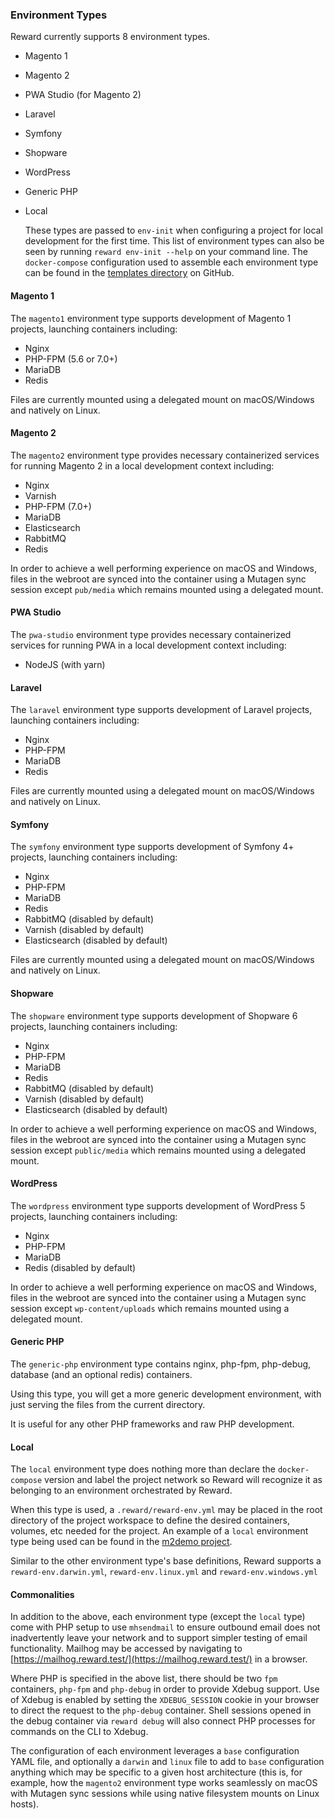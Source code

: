 ### Environment Types

Reward currently supports 8 environment types.
* Magento 1
* Magento 2
* PWA Studio (for Magento 2)
* Laravel
* Symfony
* Shopware
* WordPress
* Generic PHP
* Local

  These types are passed to `env-init` when configuring a project for local development for the first time.
  This list of environment types can also be seen by running `reward env-init --help` on your command line.
  The `docker-compose` configuration used to assemble each environment type can be found in the [templates directory](https://github.com/itgcloud/reward/tree/main/templates) on GitHub.

#### Magento 1

The `magento1` environment type supports development of Magento 1 projects, launching containers including:

* Nginx
* PHP-FPM (5.6 or 7.0+)
* MariaDB
* Redis

Files are currently mounted using a delegated mount on macOS/Windows and natively on Linux.

#### Magento 2

The `magento2` environment type provides necessary containerized services for running Magento 2 in a local development context including:

* Nginx
* Varnish
* PHP-FPM (7.0+)
* MariaDB
* Elasticsearch
* RabbitMQ
* Redis

In order to achieve a well performing experience on macOS and Windows, files in the webroot are synced into the container using a Mutagen sync session except `pub/media` which remains mounted using a delegated mount.

#### PWA Studio

The `pwa-studio` environment type provides necessary containerized services for running PWA in a local development context including:

* NodeJS (with yarn)

#### Laravel

The `laravel` environment type supports development of Laravel projects, launching containers including:

* Nginx
* PHP-FPM
* MariaDB
* Redis

Files are currently mounted using a delegated mount on macOS/Windows and natively on Linux.

#### Symfony

The `symfony` environment type supports development of Symfony 4+ projects, launching containers including:

* Nginx
* PHP-FPM
* MariaDB
* Redis
* RabbitMQ (disabled by default)
* Varnish (disabled by default)
* Elasticsearch (disabled by default)

Files are currently mounted using a delegated mount on macOS/Windows and natively on Linux.

#### Shopware

The `shopware` environment type supports development of Shopware 6 projects, launching containers including:

* Nginx
* PHP-FPM
* MariaDB
* Redis
* RabbitMQ (disabled by default)
* Varnish (disabled by default)
* Elasticsearch (disabled by default)

In order to achieve a well performing experience on macOS and Windows, files in the webroot are synced into the container using a Mutagen sync session except `public/media` which remains mounted using a delegated mount.

#### WordPress

The `wordpress` environment type supports development of WordPress 5 projects, launching containers including:

* Nginx
* PHP-FPM
* MariaDB
* Redis (disabled by default)

In order to achieve a well performing experience on macOS and Windows, files in the webroot are synced into the container using a Mutagen sync session except `wp-content/uploads` which remains mounted using a delegated mount.

#### Generic PHP

The `generic-php` environment type contains nginx, php-fpm, php-debug, database (and an optional redis) containers.

Using this type, you will get a more generic development environment, with just serving the files from the current directory.

It is useful for any other PHP frameworks and raw PHP development.

#### Local

The `local` environment type does nothing more than declare the `docker-compose` version and label the project
network so Reward will recognize it as belonging to an environment orchestrated by Reward.

When this type is used, a `.reward/reward-env.yml` may be placed in the root directory of the project workspace to
define the desired containers, volumes, etc needed for the project. An example of a `local` environment type being
used can be found in the [m2demo project](https://github.com/davidalger/m2demo).

Similar to the other environment type's base definitions, Reward supports a `reward-env.darwin.yml`,
`reward-env.linux.yml` and `reward-env.windows.yml`

#### Commonalities

In addition to the above, each environment type (except the `local` type) come with PHP setup to use `mhsendmail` to ensure outbound email does not inadvertently leave your network and to support simpler testing of email functionality. Mailhog may be accessed by navigating to [https://mailhog.reward.test/](https://mailhog.reward.test/) in a browser.

Where PHP is specified in the above list, there should be two `fpm` containers, `php-fpm` and `php-debug` in order to provide Xdebug support. Use of Xdebug is enabled by setting the `XDEBUG_SESSION` cookie in your browser to direct the request to the `php-debug` container. Shell sessions opened in the debug container via `reward debug` will also connect PHP processes for commands on the CLI to Xdebug.

The configuration of each environment leverages a `base` configuration YAML file, and optionally a `darwin` and `linux` file to add to `base` configuration anything which may be specific to a given host architecture (this is, for example, how the `magento2` environment type works seamlessly on macOS with Mutagen sync sessions while using native filesystem mounts on Linux hosts).
